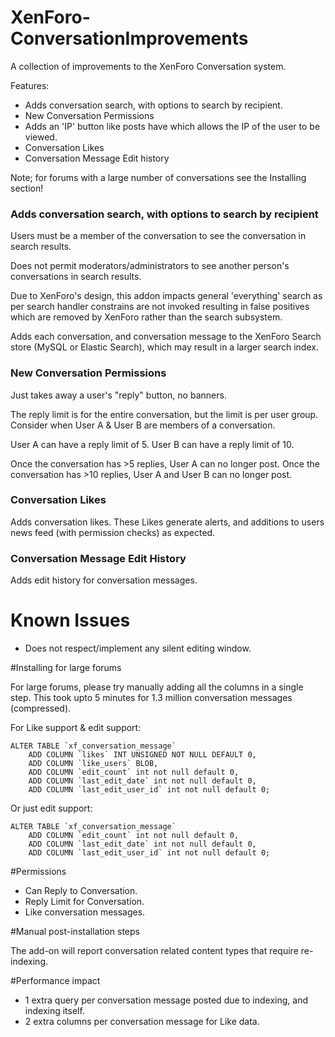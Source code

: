 # XenForo-ConversationImprovements

A collection of improvements to the XenForo Conversation system.

Features:
- Adds conversation search, with options to search by recipient.
- New Conversation Permissions
- Adds an 'IP' button like posts have which allows the IP of the user to be viewed.
- Conversation Likes
- Conversation Message Edit history

Note; for forums with a large number of conversations see the Installing section!

### Adds conversation search, with options to search by recipient

Users must be a member of the conversation to see the conversation in search results.

Does not permit moderators/administrators to see another person's conversations in search results.

Due to XenForo's design, this addon impacts general 'everything' search as per search handler constrains are not invoked resulting in false positives which are removed by XenForo rather than the search subsystem.

Adds each conversation, and conversation message to the XenForo Search store (MySQL or Elastic Search), which may result in a larger search index.

### New Conversation Permissions

Just takes away a user's "reply" button, no banners.

The reply limit is for the entire conversation, but the limit is per user group. Consider when User A & User B are members of a conversation.

User A can have a reply limit of 5.
User B can have a reply limit of 10.

Once the conversation has >5 replies, User A can no longer post.
Once the conversation has >10 replies, User A and User B can no longer post.

### Conversation Likes

Adds conversation likes. These Likes generate alerts, and additions to users news feed (with permission checks) as expected.

### Conversation Message Edit History

Adds edit history for conversation messages.

# Known Issues
- Does not respect/implement any silent editing window.

#Installing for large forums

For large forums, please try manually adding all the columns in a single step. 
This took upto 5 minutes for 1.3 million conversation messages (compressed).

For Like support & edit support:
```
ALTER TABLE `xf_conversation_message` 
    ADD COLUMN `likes` INT UNSIGNED NOT NULL DEFAULT 0,
    ADD COLUMN `like_users` BLOB,
    ADD COLUMN `edit_count` int not null default 0,
    ADD COLUMN `last_edit_date` int not null default 0,
    ADD COLUMN `last_edit_user_id` int not null default 0;
```
Or just edit support:
```
ALTER TABLE `xf_conversation_message` 
    ADD COLUMN `edit_count` int not null default 0,
    ADD COLUMN `last_edit_date` int not null default 0,
    ADD COLUMN `last_edit_user_id` int not null default 0;
```

#Permissions

- Can Reply to Conversation.
- Reply Limit for Conversation.
- Like conversation messages.

#Manual post-installation steps

The add-on will report conversation related content types that require re-indexing.

#Performance impact

- 1 extra query per conversation message posted due to indexing, and indexing itself.
- 2 extra columns per conversation message for Like data.
